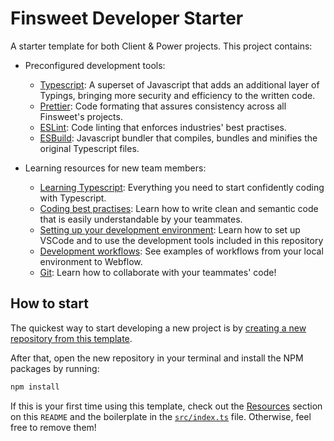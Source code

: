 # Finsweet Developer Starter

A starter template for both Client & Power projects. This project contains:

- Preconfigured development tools:

  - [Typescript](https://www.typescriptlang.org/): A superset of Javascript that adds an additional layer of Typings, bringing more security and efficiency to the written code.
  - [Prettier](https://prettier.io/): Code formating that assures consistency across all Finsweet's projects.
  - [ESLint](https://eslint.org/): Code linting that enforces industries' best practises.
  - [ESBuild](https://esbuild.github.io/): Javascript bundler that compiles, bundles and minifies the original Typescript files.

- Learning resources for new team members:

  - [Learning Typescript](#typescript): Everything you need to start confidently coding with Typescript.
  - [Coding best practises](#best-practises): Learn how to write clean and semantic code that is easily understandable by your teammates.
  - [Setting up your development environment](#dev-environment): Learn how to set up VSCode and to use the development tools included in this repository
  - [Development workflows](#dev-workflows): See examples of workflows from your local environment to Webflow.
  - [Git](#git): Learn how to collaborate with your teammates' code!

## How to start

The quickest way to start developing a new project is by [creating a new repository from this template](https://docs.github.com/en/github/creating-cloning-and-archiving-repositories/creating-a-repository-from-a-template#creating-a-repository-from-a-template).

After that, open the new repository in your terminal and install the NPM packages by running:

```bash
npm install
```

If this is your first time using this template, check out the [Resources](https://github.com/finsweet/developer-starter/tree/master/resources) section on this `README` and the boilerplate in the [`src/index.ts`](https://github.com/finsweet/developer-starter/blob/master/src/index.ts) file. Otherwise, feel free to remove them!
